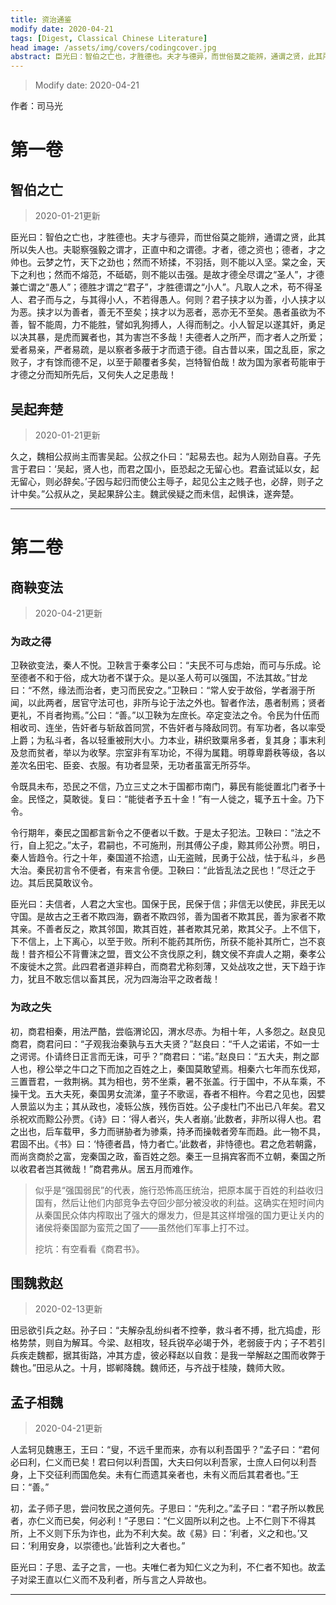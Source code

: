 ```yaml
---
title: 资治通鉴
modify date: 2020-04-21
tags: [Digest, Classical Chinese Literature]
head image: /assets/img/covers/codingcover.jpg
abstract: 臣光曰：智伯之亡也，才胜德也。夫才与德异，而世俗莫之能辨，通谓之贤，此其所以失人也。夫聪察强毅之谓才，正直中和之谓德。才者，德之资也；德者，才之帅也。云梦之竹，天下之劲也；然而不矫揉，不羽括，则不能以入坚。棠之金，天下之利也；然而不熔范，不砥砺，则不能以击强。是故才德全尽谓之“圣人”，才德兼亡谓之“愚人”；德胜才谓之“君子”，才胜德谓之“小人”。凡取人之术，苟不得圣人、君子而与之，与其得小人，不若得愚人。何则？君子挟才以为善，小人挟才以为恶。挟才以为善者，善无不至矣；挟才以为恶者，恶亦无不至矣。愚者虽欲为不善，智不能周，力不能胜，譬如乳狗搏人，人得而制之。小人智足以遂其奸，勇足以决其暴，是虎而翼者也，其为害岂不多哉！夫德者人之所严，而才者人之所爱；爱者易亲，严者易疏，是以察者多蔽于才而遗于德。自古昔以来，国之乱臣，家之败子，才有馀而德不足，以至于颠覆者多矣，岂特智伯哉！故为国为家者苟能审于才德之分而知所先后，又何失人之足患哉！
---
```


> Modify date: 2020-04-21

作者：司马光

# 第一卷

## 智伯之亡

> 2020-01-21更新

臣光曰：智伯之亡也，才胜德也。夫才与德异，而世俗莫之能辨，通谓之贤，此其所以失人也。夫聪察强毅之谓才，正直中和之谓德。才者，德之资也；德者，才之帅也。云梦之竹，天下之劲也；然而不矫揉，不羽括，则不能以入坚。棠之金，天下之利也；然而不熔范，不砥砺，则不能以击强。是故才德全尽谓之“圣人”，才德兼亡谓之“愚人”；德胜才谓之“君子”，才胜德谓之“小人”。凡取人之术，苟不得圣人、君子而与之，与其得小人，不若得愚人。何则？君子挟才以为善，小人挟才以为恶。挟才以为善者，善无不至矣；挟才以为恶者，恶亦无不至矣。愚者虽欲为不善，智不能周，力不能胜，譬如乳狗搏人，人得而制之。小人智足以遂其奸，勇足以决其暴，是虎而翼者也，其为害岂不多哉！夫德者人之所严，而才者人之所爱；爱者易亲，严者易疏，是以察者多蔽于才而遗于德。自古昔以来，国之乱臣，家之败子，才有馀而德不足，以至于颠覆者多矣，岂特智伯哉！故为国为家者苟能审于才德之分而知所先后，又何失人之足患哉！

## 吴起奔楚

> 2020-01-21更新

久之，魏相公叔尚主而害吴起。公叔之仆曰：“起易去也。起为人刚劲自喜。子先言于君曰：‘吴起，贤人也，而君之国小，臣恐起之无留心也。君盍试延以女，起无留心，则必辞矣。’子因与起归而使公主辱子，起见公主之贱子也，必辞，则子之计中矣。”公叔从之，吴起果辞公主。魏武侯疑之而未信，起惧诛，遂奔楚。

---

# 第二卷

## 商鞅变法

> 2020-04-21更新

### 为政之得

卫鞅欲变法，秦人不悦。卫鞅言于秦孝公曰：“夫民不可与虑始，而可与乐成。论至德者不和于俗，成大功者不谋于众。是以圣人苟可以强国，不法其故。”甘龙曰：“不然，缘法而治者，吏习而民安之。”卫鞅曰：“常人安于故俗，学者溺于所闻，以此两者，居官守法可也，非所与论于法之外也。智者作法，愚者制焉；贤者更礼，不肖者拘焉。”公曰：“善。”以卫鞅为左庶长。卒定变法之令。令民为什伍而相收司、连坐，告奸者与斩敌首同赏，不告奸者与降敌同罚。有军功者，各以率受上爵；为私斗者，各以轻重被刑大小。力本业，耕织致粟帛多者，复其身；事末利及怠而贫者，举以为收孥。宗室非有军功论，不得为属籍。明尊卑爵秩等级，各以差次名田宅、臣妾、衣服。有功者显荣，无功者虽富无所芬华。

令既具未布，恐民之不信，乃立三丈之木于国都市南门，募民有能徙置北门者予十金。民怪之，莫敢徙。复曰：“能徙者予五十金！”有一人徙之，辄予五十金。乃下令。

令行期年，秦民之国都言新令之不便者以千数。于是太子犯法。卫鞅曰：“法之不行，自上犯之。”太子，君嗣也，不可施刑，刑其傅公子虔，黥其师公孙贾。明日，秦人皆趋令。行之十年，秦国道不拾遗，山无盗贼，民勇于公战，怯于私斗，乡邑大治。秦民初言令不便者，有来言令便。卫鞅曰：“此皆乱法之民也！”尽迁之于边。其后民莫敢议令。

臣光曰：夫信者，人君之大宝也。国保于民，民保于信；非信无以使民，非民无以守国。是故古之王者不欺四海，霸者不欺四邻，善为国者不欺其民，善为家者不欺其亲。不善者反之，欺其邻国，欺其百姓，甚者欺其兄弟，欺其父子。上不信下，下不信上，上下离心，以至于败。所利不能药其所伤，所获不能补其所亡，岂不哀哉！昔齐桓公不背曹沫之盟，晋文公不贪伐原之利，魏文侯不弃虞人之期，秦孝公不废徙木之赏。此四君者道非粹白，而商君尤称刻薄，又处战攻之世，天下趋于诈力，犹且不敢忘信以畜其民，况为四海治平之政者哉！

### 为政之失

初，商君相秦，用法严酷，尝临渭论囚，渭水尽赤。为相十年，人多怨之。赵良见商君，商君问曰：“子观我治秦孰与五大夫贤？”赵良曰：“千人之诺诺，不如一士之谔谔。仆请终日正言而无诛，可乎？”商君曰：“诺。”赵良曰：“五大夫，荆之鄙人也，穆公举之牛口之下而加之百姓之上，秦国莫敢望焉。相秦六七年而东伐郑，三置晋君，一救荆祸。其为相也，劳不坐乘，暑不张盖。行于国中，不从车乘，不操干戈。五大夫死，秦国男女流涕，童子不歌谣，舂者不相杵。今君之见也，因嬖人景监以为主；其从政也，凌轹公族，残伤百姓。公子虔杜门不出已八年矣。君又杀祝欢而黥公孙贾。《诗》曰：‘得人者兴，失人者崩。’此数者，非所以得人也。君之出也，后车载甲，多力而骈胁者为骖乘，持矛而操戟者旁车而趋。此一物不具，君固不出。《书》曰：‘恃德者昌，恃力者亡。’此数者，非恃德也。君之危若朝露，而尚贪商於之富，宠秦国之政，畜百姓之怨。秦王一旦捐宾客而不立朝，秦国之所以收君者岂其微哉！”商君弗从。居五月而难作。

> 似乎是“强国弱民”的代表，施行恐怖高压统治，把原本属于百姓的利益收归国有，然后让他们内部竞争去夺回少部分被没收的利益。这确实在短时间内从秦国民众体内榨取出了强大的爆发力，但是其这样增强的国力更让关内的诸侯将秦国鄙为蛮荒之国了——虽然他们军事上打不过。
> 
> 挖坑：有空看看《商君书》。

## 围魏救赵

> 2020-02-13更新

田忌欲引兵之赵。孙子曰：“夫解杂乱纷纠者不控拳，救斗者不搏，批亢捣虚，形格势禁，则自为解耳。今梁、赵相攻，轻兵锐卒必竭于外，老弱疲于内；子不若引兵疾走魏都，据其街路，冲其方虚，彼必释赵以自救：是我一举解赵之围而收弊于魏也。”田忌从之。十月，邯郸降魏。魏师还，与齐战于桂陵，魏师大败。

## 孟子相魏

> 2020-04-21更新

人孟轲见魏惠王，王曰：“叟，不远千里而来，亦有以利吾国乎？”孟子曰：“君何必曰利，仁义而已矣！君曰何以利吾国，大夫曰何以利吾家，士庶人曰何以利吾身，上下交征利而国危矣。未有仁而遗其亲者也，未有义而后其君者也。”王曰：“善。”

初，孟子师子思，尝问牧民之道何先。子思曰：“先利之。”孟子曰：“君子所以教民者，亦仁义而已矣，何必利！”子思曰：“仁义固所以利之也。上不仁则下不得其所，上不义则下乐为诈也，此为不利大矣。故《易》曰：‘利者，义之和也。’又曰：‘利用安身，以崇德也。’此皆利之大者也。”

臣光曰：子思、孟子之言，一也。夫唯仁者为知仁义之为利，不仁者不知也。故孟子对梁王直以仁义而不及利者，所与言之人异故也。

---
